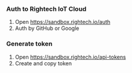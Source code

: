 ### Auth to Rightech IoT Cloud

1. Open https://sandbox.rightech.io/auth
2. Auth by GitHub or Google

### Generate token

1. Open https://sandbox.rightech.io/api-tokens
2. Create and copy token
